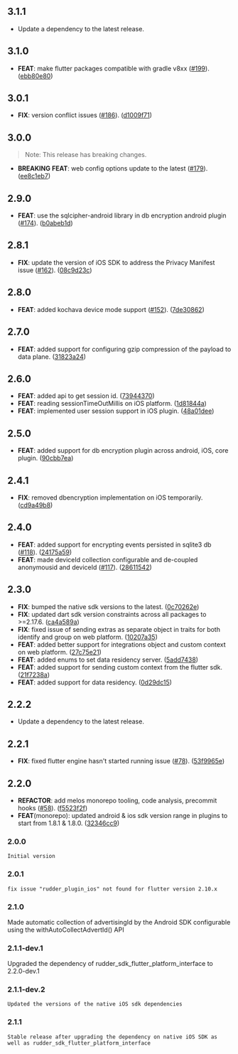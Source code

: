 ## 3.1.1

 - Update a dependency to the latest release.

## 3.1.0

 - **FEAT**: make flutter packages compatible with gradle v8xx ([#199](https://github.com/rudderlabs/rudder-sdk-flutter/issues/199)). ([ebb80e80](https://github.com/rudderlabs/rudder-sdk-flutter/commit/ebb80e80d87028370ef6c86ecc2afc0521719ec8))

## 3.0.1

 - **FIX**: version conflict issues ([#186](https://github.com/rudderlabs/rudder-sdk-flutter/issues/186)). ([d1009f71](https://github.com/rudderlabs/rudder-sdk-flutter/commit/d1009f719d3297e36941d0b0def4b30a004c91f0))

## 3.0.0

> Note: This release has breaking changes.

 - **BREAKING** **FEAT**: web config options update to the latest ([#179](https://github.com/rudderlabs/rudder-sdk-flutter/issues/179)). ([ee8c1eb7](https://github.com/rudderlabs/rudder-sdk-flutter/commit/ee8c1eb76f93ff61cf5fc0f05b75a1794ad31810))

## 2.9.0

 - **FEAT**: use the sqlcipher-android library in db encryption android plugin ([#174](https://github.com/rudderlabs/rudder-sdk-flutter/issues/174)). ([b0abeb1d](https://github.com/rudderlabs/rudder-sdk-flutter/commit/b0abeb1d9063e56dca5f756225ad9b62c03616b8))

## 2.8.1

 - **FIX**: update the version of iOS SDK to address the Privacy Manifest issue ([#162](https://github.com/rudderlabs/rudder-sdk-flutter/issues/162)). ([08c9d23c](https://github.com/rudderlabs/rudder-sdk-flutter/commit/08c9d23cbf3361cc63ce13ab20416d387991596a))

## 2.8.0

 - **FEAT**: added kochava device mode support ([#152](https://github.com/rudderlabs/rudder-sdk-flutter/issues/152)). ([7de30862](https://github.com/rudderlabs/rudder-sdk-flutter/commit/7de3086291a0355a474aa81b5be91906dd00bb70))

## 2.7.0

 - **FEAT**: added support for configuring gzip compression of the payload to data plane. ([31823a24](https://github.com/rudderlabs/rudder-sdk-flutter/commit/31823a246920a77f50e0011d07ec5c822ca79c02))

## 2.6.0

 - **FEAT**: added api to get session id. ([73944370](https://github.com/rudderlabs/rudder-sdk-flutter/commit/73944370f3dab43b776c32900186dc92d9a58078))
 - **FEAT**: reading sessionTimeOutMillis on iOS platform. ([1d81844a](https://github.com/rudderlabs/rudder-sdk-flutter/commit/1d81844af738fc803caf6d1014e5203eda150ff0))
 - **FEAT**: implemented user session support in iOS plugin. ([48a01dee](https://github.com/rudderlabs/rudder-sdk-flutter/commit/48a01deee3633152685f1bddf137ec6d3833157d))

## 2.5.0

 - **FEAT**: added support for db encryption plugin across android, iOS, core plugin. ([90cbb7ea](https://github.com/rudderlabs/rudder-sdk-flutter/commit/90cbb7eaf5b767f57bf92d49863653fe6432fb97))

## 2.4.1

 - **FIX**: removed dbencryption implementation on iOS temporarily. ([cd9a49b8](https://github.com/rudderlabs/rudder-sdk-flutter/commit/cd9a49b8f49322da6a1d0fcd3b892d6e11172997))

## 2.4.0

 - **FEAT**: added support for encrypting events persisted in sqlite3 db ([#118](https://github.com/rudderlabs/rudder-sdk-flutter/issues/118)). ([24175a59](https://github.com/rudderlabs/rudder-sdk-flutter/commit/24175a59dafee3aeafa858b4b633ebf8e09836ac))
 - **FEAT**: made deviceId collection configurable and de-coupled anonymousid and deviceId ([#117](https://github.com/rudderlabs/rudder-sdk-flutter/issues/117)). ([28611542](https://github.com/rudderlabs/rudder-sdk-flutter/commit/28611542be971ddd389b011c77a3b5d82b6d7fff))

## 2.3.0

 - **FIX**: bumped the native sdk versions to the latest. ([0c70262e](https://github.com/rudderlabs/rudder-sdk-flutter/commit/0c70262e040d455ce0eeff40b14d64fdcd6f3553))
 - **FIX**: updated dart sdk version constraints across all packages to >=2.17.6. ([ca4a589a](https://github.com/rudderlabs/rudder-sdk-flutter/commit/ca4a589addcd631d9501599052eaec11d8ec7391))
 - **FIX**: fixed issue of sending extras as separate object in traits for both identify and group on web platform. ([10207a35](https://github.com/rudderlabs/rudder-sdk-flutter/commit/10207a3550c928708029a2d1725e39b6a9a6ece8))
 - **FEAT**: added better support for integrations object and custom context on web platform. ([27c75e21](https://github.com/rudderlabs/rudder-sdk-flutter/commit/27c75e21192dfb0b468ab8947c8c1ca28d86125f))
 - **FEAT**: added enums to set data residency server. ([5add7438](https://github.com/rudderlabs/rudder-sdk-flutter/commit/5add743827960c418c96d061b79820b8e20c7283))
 - **FEAT**: added support for sending custom context from the flutter sdk. ([21f7238a](https://github.com/rudderlabs/rudder-sdk-flutter/commit/21f7238a9e1bd31151e4df1e2d5ee502b153df4e))
 - **FEAT**: added support for data residency. ([0d29dc15](https://github.com/rudderlabs/rudder-sdk-flutter/commit/0d29dc1561695147e9722d152161fa0b555b193f))

## 2.2.2

 - Update a dependency to the latest release.

## 2.2.1

 - **FIX**: fixed flutter engine hasn't started running issue ([#78](https://github.com/rudderlabs/rudder-sdk-flutter/issues/78)). ([53f9965e](https://github.com/rudderlabs/rudder-sdk-flutter/commit/53f9965e63c0ec36e3b298956c1df1a231f5a2e0))

## 2.2.0

 - **REFACTOR**: add melos monorepo tooling, code analysis, precommit hooks ([#58](https://github.com/rudderlabs/rudder-sdk-flutter/issues/58)). ([f5523f2f](https://github.com/rudderlabs/rudder-sdk-flutter/commit/f5523f2fb41b723f1d0b1c090fbc880a79049aab))
 - **FEAT**(monorepo): updated android & ios sdk version range in plugins to start from 1.8.1 & 1.8.0. ([32346cc9](https://github.com/rudderlabs/rudder-sdk-flutter/commit/32346cc9e0da51e7cdca1daf5ab2a1ac2b8b1a88))

### 2.0.0
    Initial version
### 2.0.1
    fix issue "rudder_plugin_ios" not found for flutter version 2.10.x
### 2.1.0
   Made automatic collection of advertisingId by the Android SDK configurable using the withAutoCollectAdvertId() API
### 2.1.1-dev.1
   Upgraded the dependency of rudder_sdk_flutter_platform_interface to 2.2.0-dev.1

### 2.1.1-dev.2
    Updated the versions of the native iOS sdk dependencies

### 2.1.1
    Stable release after upgrading the dependency on native iOS SDK as well as rudder_sdk_flutter_platform_interface